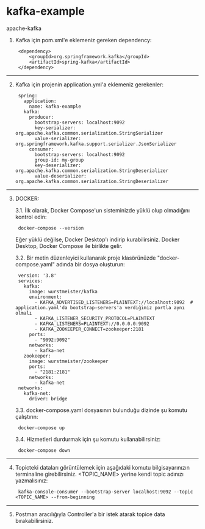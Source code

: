 # kafka-example
apache-kafka

1. Kafka için pom.xml'e eklemeniz gereken dependency:
   
		<dependency>
			<groupId>org.springframework.kafka</groupId>
			<artifactId>spring-kafka</artifactId>
		</dependency>

--------------------------------------------------------------------------------------------------------------------
2. Kafka için projenin application.yml'a eklemeniz gerekenler:

		spring:
		  application:
		    name: kafka-example
		  kafka:
		    producer:
		      bootstrap-servers: localhost:9092
		      key-serializer: org.apache.kafka.common.serialization.StringSerializer
		      value-serializer: org.springframework.kafka.support.serializer.JsonSerializer
		    consumer:
		      bootstrap-servers: localhost:9092
		      group-id: my-group
		      key-deserializer: org.apache.kafka.common.serialization.StringDeserializer
		      value-deserializer: org.apache.kafka.common.serialization.StringDeserializer
	
--------------------------------------------------------------------------------------------------------------------
3. DOCKER:

	3.1. İlk olarak, Docker Compose'un sisteminizde yüklü olup olmadığını kontrol edin:

		docker-compose --version

	Eğer yüklü değilse, Docker Desktop'ı indirip kurabilirsiniz. Docker Desktop, Docker Compose ile birlikte gelir.



	3.2. Bir metin düzenleyici kullanarak proje klasörünüzde "docker-compose.yaml" adında bir dosya oluşturun:

		version: '3.8'
		services:
		  kafka:
		    image: wurstmeister/kafka
		    environment:
		      - KAFKA_ADVERTISED_LISTENERS=PLAINTEXT://localhost:9092  # application.yaml'da bootstrap-servers'a verdiğimiz portla aynı olmalı
		      - KAFKA_LISTENER_SECURITY_PROTOCOL=PLAINTEXT
		      - KAFKA_LISTENERS=PLAINTEXT://0.0.0.0:9092
		      - KAFKA_ZOOKEEPER_CONNECT=zookeeper:2181
		    ports:
		      - "9092:9092"
		    networks:
		      - kafka-net
		  zookeeper:
		    image: wurstmeister/zookeeper
		    ports:
		      - "2181:2181"
		    networks:
		      - kafka-net
		networks:
		  kafka-net:
		    driver: bridge


	3.3. docker-compose.yaml dosyasının bulunduğu dizinde şu komutu çalıştırın:
              
		docker-compose up


	3.4. Hizmetleri durdurmak için şu komutu kullanabilirsiniz:
 
		docker-compose down


--------------------------------------------------------------------------------------------------------------------
4. Topicteki dataları görüntülemek için aşağıdaki komutu bilgisayarınızın terminaline girebilirsiniz. <TOPIC_NAME> yerine kendi topic adınızı yazmalısınız:

		kafka-console-consumer --bootstrap-server localhost:9092 --topic <TOPIC_NAME> --from-beginning

--------------------------------------------------------------------------------------------------------------------

5. Postman aracılığıyla Controller'a bir istek atarak topice data bırakabilirsiniz.
